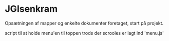 # JGIsenkram

Opsætningen af mapper og enkelte dokumenter foretaget, start på projekt.

script til at holde menu'en til toppen trods der scrooles er lagt ind 'menu.js'
